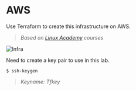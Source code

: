 # AWS
Use Terraform to create this infrastructure on AWS.
>*Based on [Linux Academy](https://linuxacademy.com/) courses*

![Infra](https://user-images.githubusercontent.com/35708820/81613952-b435a680-93b5-11ea-81de-cd55b394c44a.png)

Need to create a key pair to use in this lab.
```
$ ssh-keygen
```
>*Keyname: Tfkey*
